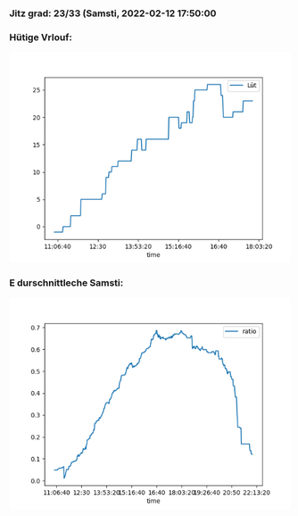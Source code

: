 ### Jitz grad: 23/33 (Samsti, 2022-02-12 17:50:00

### Hütige Vrlouf:
![Graph](Today.png)

### E durschnittleche Samsti:
![Graph](Samsti.png)